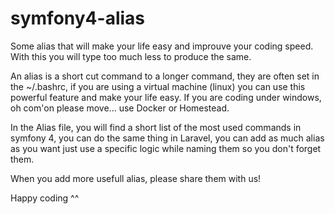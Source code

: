 # symfony4-alias
Some alias that will make your life easy and improuve your coding speed. With this you will type too much less to produce the same.

An alias is a short cut command to a longer command, they are often set in the ~/.bashrc, if you are using a virtual machine (linux)
you can use this powerful feature and make your life easy. If you are coding under windows, oh com'on please move... use Docker or 
Homestead.

In the Alias file, you will find a short list of the most used commands in symfony 4, you  can do the same thing in Laravel, you can add
as much alias as you want just use a specific logic while naming them so you don't forget them.

When you add more usefull alias, please share them with us!

Happy coding ^^
